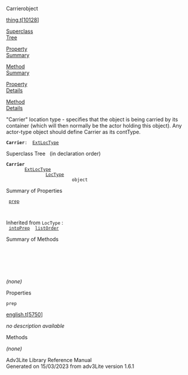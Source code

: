 ---
---
<span class="title">Carrier</span><span class="type">object</span>

[thing.t](../file/thing.t.html)\[[10128](../source/thing.t.html#10128)\]

[Superclass  
Tree](#_SuperClassTree_)

[Property  
Summary](#_PropSummary_)

[Method  
Summary](#_MethodSummary_)

[Property  
Details](#_Properties_)

[Method  
Details](#_Methods_)

<div class="fdesc">

"Carrier" location type - specifies that the object is being carried by
its container (which will then normally be the actor holding this
object). Any actor-type object should define Carrier as its contType.

**`Carrier`**` :   `[`ExtLocType`](../object/ExtLocType.html)

</div>

<span id="_SuperClassTree_"></span>

<div class="mjhd">

<span class="hdln">Superclass Tree</span>   (in declaration order)

</div>

**`Carrier`**  
`         `[`ExtLocType`](../object/ExtLocType.html)  
`                 `[`LocType`](../object/LocType.html)  
`                         object`  
<span id="_PropSummary_"></span>

<div class="mjhd">

<span class="hdln">Summary of Properties</span>  

</div>

` `[`prep`](#prep)`  `

` `

Inherited from `LocType` :  
` `[`intoPrep`](../object/LocType.html#intoPrep)`  `[`listOrder`](../object/LocType.html#listOrder)`  `

<span id="_MethodSummary_"></span>

<div class="mjhd">

<span class="hdln">Summary of Methods</span>  

</div>

` `

` `

` `

*(none)* <span id="_Properties_"></span>

<div class="mjhd">

<span class="hdln">Properties</span>  

</div>

<span id="prep"></span>

`prep`

[english.t](../file/english.t.html)\[[5750](../source/english.t.html#5750)\]

<div class="desc">

*no description available*

</div>

<span id="_Methods_"></span>

<div class="mjhd">

<span class="hdln">Methods</span>  

</div>

*(none)*

<div class="ftr">

Adv3Lite Library Reference Manual  
Generated on 15/03/2023 from adv3Lite version 1.6.1

</div>
